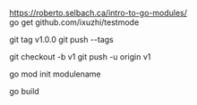 https://roberto.selbach.ca/intro-to-go-modules/  
go get github.com/ixuzhi/testmode

git tag v1.0.0
git push --tags

git checkout -b v1
git push -u origin v1

go mod init modulename

go build